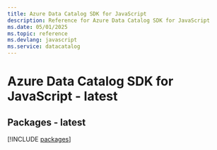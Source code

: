 ```yaml
---
title: Azure Data Catalog SDK for JavaScript
description: Reference for Azure Data Catalog SDK for JavaScript
ms.date: 05/01/2025
ms.topic: reference
ms.devlang: javascript
ms.service: datacatalog
---
```

# Azure Data Catalog SDK for JavaScript - latest
## Packages - latest
[!INCLUDE [packages](data-catalog-index.md)]